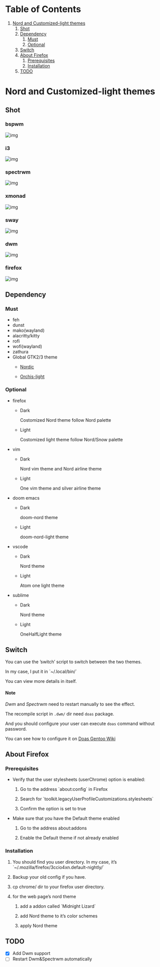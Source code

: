 
# Table of Contents

1.  [Nord and Customized-light themes](#orga92410c)
    1.  [Shot](#org6ecd7c5)
    2.  [Dependency](#org5114522)
        1.  [Must](#org8050841)
        2.  [Optional](#orge85932f)
    3.  [Switch](#org3d0cd34)
    4.  [About Firefox](#org56ea59c)
        1.  [Prerequisites](#orgb2ce2d0)
        2.  [Installation](#org5951695)
    5.  [TODO](#orgfec7e81)


<a id="orga92410c"></a>

# Nord and Customized-light themes


<a id="org6ecd7c5"></a>

## Shot
### bspwm
![img](./Pictures/shot/bspwm.png)
### i3
![img](./Pictures/shot/i3.png)
### spectrwm
![img](./Pictures/shot/spectrwm.png)
### xmonad
![img](./Pictures/shot/xmonad.png)
### sway
![img](./Pictures/shot/sway.png)
### dwm
![img](./Pictures/shot/dwm.png)
### firefox
![img](./Pictures/shot/firefox.png)


<a id="org5114522"></a>

## Dependency


<a id="org8050841"></a>

### Must

-   feh
-   dunst
-   mako(wayland)
-   alacritty/kitty
-   rofi
-   wofi(wayland)
-   zathura
-   Global GTK2/3 theme
    -   [Nordic](https://www.gnome-look.org/p/1267246/)
    
    -   [Orchis-light](https://www.gnome-look.org/p/1357889/)


<a id="orge85932f"></a>

### Optional

-   firefox
    -   Dark
        
        Costomized Nord theme follow Nord palette
    -   Light
        
        Costomized light theme follow Nord/Snow palette
-   vim
    -   Dark
        
        Nord vim theme and Nord airline theme
    -   Light
        
        One vim theme and silver airline theme
-   doom emacs
    -   Dark
        
        doom-nord theme
    -   Light
        
        doom-nord-light theme
-   vscode
    -   Dark
        
        Nord theme
    -   Light
        
        Atom one light theme
-   sublime
    -   Dark
        
        Nord theme
    -   Light
        
        OneHalfLight theme


<a id="org3d0cd34"></a>

## Switch

You can use the &rsquo;switch&rsquo; script to switch between the two themes.

In my case, I put it in \`~/.local/bin/\`

You can view more details in itself.

#### Note
*Dwm* and *Spectrwm* need to restart manually to see the effect.

The recompile script in `.dwm/` dir need `doas` package. 

And you should configure your user can execute `doas` command without password.

You can see how to configure it on [Doas Gentoo Wiki](https://wiki.gentoo.org/wiki/Doas)

<a id="org56ea59c"></a>

## About Firefox


<a id="orgb2ce2d0"></a>

### Prerequisites

-   Verify that the user stylesheets (userChrome) option is enabled:
    1.  Go to the address \`about:config\` in Firefox
    
    2.  Search for \`toolkit.legacyUserProfileCustomizations.stylesheets\`
    
    3.  Confirm the option is set to true

-   Make sure that you have the Default theme enabled
    1.  Go to the address about:addons
    
    2.  Enable the Default theme if not already enabled


<a id="org5951695"></a>

### Installation

1.  You should find you user directory. In my case, it&rsquo;s \`~/.mozilla/firefox/3ccio4xn.default-nightly/\`

2.  Backup your old config if you have.

3.  cp chrome/ dir to your firefox user directory.

4.  for the web page&rsquo;s nord theme
    1.  add a addon called \`Midnight Lizard\`
    
    2.  add Nord theme to it&rsquo;s color schemes
    
    3.  apply Nord theme


<a id="orgfec7e81"></a>

## TODO

-   [X] Add Dwm support
-   [ ] Restart Dwm&Spectrwm automatically
